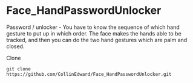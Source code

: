 # Face_HandPasswordUnlocker
Password / unlocker - You have to know the sequence of which hand gesture to put up in which order. The face makes the hands able to be tracked, and then you can do the two hand gestures which are palm and closed.

Clone
```
git clone https://github.com/CollinEdward/Face_HandPasswordUnlocker.git
```